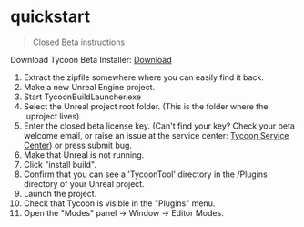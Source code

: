 
# quickstart

> Closed Beta instructions   

Download Tycoon Beta Installer:
[Download](https://github.com/yvovonBerg/CGTS_Downloads/releases/download/1.0.0/TycoonBuildDeploy.zip)

1. Extract the zipfile somewhere where you can easily find it back.
2. Make a new Unreal Engine project.
3. Start TycoonBuildLauncher.exe
4. Select the Unreal project root folder. (This is the folder where the .uproject lives)
5. Enter the closed beta license key. (Can't find your key? Check your beta welcome email, or raise an issue at the service center: [Tycoon Service Center](https://tycoon.atlassian.net/servicedesk/customer/portals)) or press submit bug.
6. Make that Unreal is not running.
7. Click "install build".
8. Confirm that you can see a 'TycoonTool' directory in the /Plugins directory of your Unreal project.
9. Launch the project.
10. Check that Tycoon is visible in the "Plugins" menu.
11. Open the "Modes" panel -> Window -> Editor Modes.